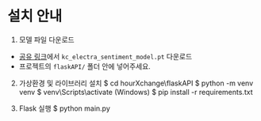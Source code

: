 # 설치 안내

1. 모델 파일 다운로드

- [공유 링크](https://drive.google.com/file/d/1-7ZkqtBX1llIPKGabpQRbIVEyUmFhook/view?usp=sharing)에서 `kc_electra_sentiment_model.pt` 다운로드
- 프로젝트의 `flaskAPI/` 폴더 안에 넣어주세요.

2. 가상환경 및 라이브러리 설치
   $ cd hourXchange\flaskAPI
   $ python -m venv venv
   $ venv\Scripts\activate (Windows)
   $ pip install -r requirements.txt

3. Flask 실행
   $ python main.py
